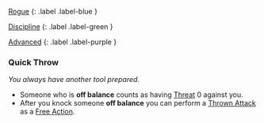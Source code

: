 
[Rogue](Game/Character-Development#Rogue)
{: .label .label-blue }

[Discipline](Game/Character-Development#Discipline)
{: .label .label-green }

[Advanced](Game/Character-Development#Advanced)
{: .label .label-purple }
### Quick Throw
*You always have another tool prepared.*
* Someone who is **off balance** counts as having [Threat](Game/Core/Combat#Threat) 0 against you.
* After you knock someone **off balance** you can perform a [Thrown Attack](Game/Core/Terminology#Thrown%20Attack) as a [Free Action](Game/Core/Terminology#Free%20Action).